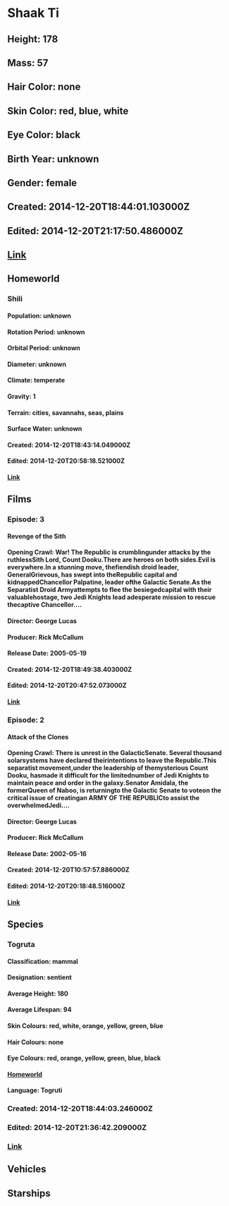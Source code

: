# Shaak Ti
## Height: 178
## Mass: 57
## Hair Color: none
## Skin Color: red, blue, white
## Eye Color: black
## Birth Year: unknown
## Gender: female
## Created: 2014-12-20T18:44:01.103000Z
## Edited: 2014-12-20T21:17:50.486000Z
## [Link](https://swapi.dev/api/people/78/)
## Homeworld
### Shili
#### Population: unknown
#### Rotation Period: unknown
#### Orbital Period: unknown
#### Diameter: unknown
#### Climate: temperate
#### Gravity: 1
#### Terrain: cities, savannahs, seas, plains
#### Surface Water: unknown
#### Created: 2014-12-20T18:43:14.049000Z
#### Edited: 2014-12-20T20:58:18.521000Z
#### [Link](https://swapi.dev/api/planets/58/)
## Films
### Episode: 3
#### Revenge of the Sith
#### Opening Crawl: War! The Republic is crumblingunder attacks by the ruthlessSith Lord, Count Dooku.There are heroes on both sides.Evil is everywhere.In a stunning move, thefiendish droid leader, GeneralGrievous, has swept into theRepublic capital and kidnappedChancellor Palpatine, leader ofthe Galactic Senate.As the Separatist Droid Armyattempts to flee the besiegedcapital with their valuablehostage, two Jedi Knights lead adesperate mission to rescue thecaptive Chancellor....
#### Director: George Lucas
#### Producer: Rick McCallum
#### Release Date: 2005-05-19
#### Created: 2014-12-20T18:49:38.403000Z
#### Edited: 2014-12-20T20:47:52.073000Z
#### [Link](https://swapi.dev/api/films/6/)
### Episode: 2
#### Attack of the Clones
#### Opening Crawl: There is unrest in the GalacticSenate. Several thousand solarsystems have declared theirintentions to leave the Republic.This separatist movement,under the leadership of themysterious Count Dooku, hasmade it difficult for the limitednumber of Jedi Knights to maintain peace and order in the galaxy.Senator Amidala, the formerQueen of Naboo, is returningto the Galactic Senate to voteon the critical issue of creatingan ARMY OF THE REPUBLICto assist the overwhelmedJedi....
#### Director: George Lucas
#### Producer: Rick McCallum
#### Release Date: 2002-05-16
#### Created: 2014-12-20T10:57:57.886000Z
#### Edited: 2014-12-20T20:18:48.516000Z
#### [Link](https://swapi.dev/api/films/5/)
## Species
### Togruta
#### Classification: mammal
#### Designation: sentient
#### Average Height: 180
#### Average Lifespan: 94
#### Skin Colours: red, white, orange, yellow, green, blue
#### Hair Colours: none
#### Eye Colours: red, orange, yellow, green, blue, black
#### [Homeworld](https://swapi.dev/api/planets/58/)
#### Language: Togruti
### Created: 2014-12-20T18:44:03.246000Z
### Edited: 2014-12-20T21:36:42.209000Z
### [Link](https://swapi.dev/api/species/35/)
## Vehicles
## Starships